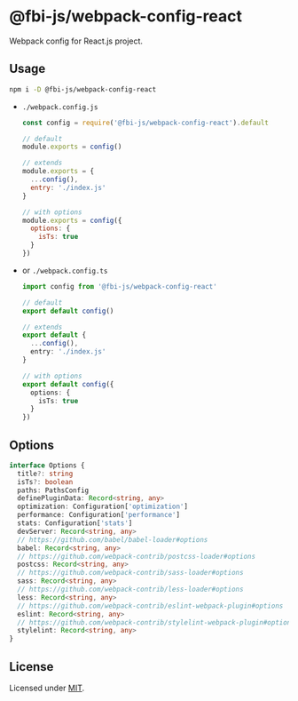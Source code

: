 # @fbi-js/webpack-config-react

Webpack config for React.js project.

## Usage

```bash
npm i -D @fbi-js/webpack-config-react
```

- `./webpack.config.js`

  ```js
  const config = require('@fbi-js/webpack-config-react').default

  // default
  module.exports = config()

  // extends
  module.exports = {
    ...config(),
    entry: './index.js'
  }

  // with options
  module.exports = config({
    options: {
      isTs: true
    }
  })
  ```

- or `./webpack.config.ts`

  ```ts
  import config from '@fbi-js/webpack-config-react'

  // default
  export default config()

  // extends
  export default {
    ...config(),
    entry: './index.js'
  }

  // with options
  export default config({
    options: {
      isTs: true
    }
  })
  ```

## Options

```ts
interface Options {
  title?: string
  isTs?: boolean
  paths: PathsConfig
  definePluginData: Record<string, any>
  optimization: Configuration['optimization']
  performance: Configuration['performance']
  stats: Configuration['stats']
  devServer: Record<string, any>
  // https://github.com/babel/babel-loader#options
  babel: Record<string, any>
  // https://github.com/webpack-contrib/postcss-loader#options
  postcss: Record<string, any>
  // https://github.com/webpack-contrib/sass-loader#options
  sass: Record<string, any>
  // https://github.com/webpack-contrib/less-loader#options
  less: Record<string, any>
  // https://github.com/webpack-contrib/eslint-webpack-plugin#options
  eslint: Record<string, any>
  // https://github.com/webpack-contrib/stylelint-webpack-plugin#options
  stylelint: Record<string, any>
}
```


## License

Licensed under [MIT](https://opensource.org/licenses/MIT).
